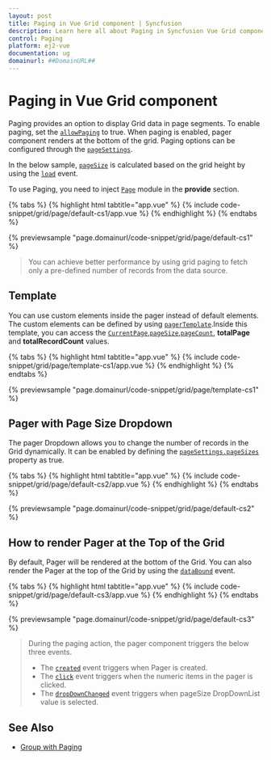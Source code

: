 ```yaml
---
layout: post
title: Paging in Vue Grid component | Syncfusion
description: Learn here all about Paging in Syncfusion Vue Grid component of Syncfusion Essential JS 2 and more.
control: Paging 
platform: ej2-vue
documentation: ug
domainurl: ##DomainURL##
---
```


# Paging in Vue Grid component

Paging provides an option to display Grid data in page segments. To enable paging, set the [`allowPaging`](https://ej2.syncfusion.com/vue/documentation/api/grid/#allowpaging) to true. When paging is enabled, pager component renders at the bottom of the grid.
Paging options can be configured through the [`pageSettings`](https://ej2.syncfusion.com/vue/documentation/api/grid/pageSettings/).

In the below sample, [`pageSize`](https://ej2.syncfusion.com/vue/documentation/api/grid/pageSettings/#pagesize) is calculated based on the grid height by using the [`load`](https://ej2.syncfusion.com/vue/documentation/api/grid/#load) event.

To use Paging, you need to inject [`Page`](https://ej2.syncfusion.com/vue/documentation/api/grid/page/) module in the **provide** section.

{% tabs %}
{% highlight html tabtitle="app.vue" %}
{% include code-snippet/grid/page/default-cs1/app.vue %}
{% endhighlight %}
{% endtabs %}
        
{% previewsample "page.domainurl/code-snippet/grid/page/default-cs1" %}

> You can achieve better performance by using grid paging to fetch only a pre-defined number of records from the data source.

## Template

You can use custom elements inside the pager instead of default elements.
The custom elements can be defined by using [`pagerTemplate`](https://ej2.syncfusion.com/vue/documentation/api/grid/pageSettings/#template).Inside this template, you can access the [`CurrentPage`](https://ej2.syncfusion.com/vue/documentation/api/grid/pageSettings/#currentpage),[`pageSize`](https://ej2.syncfusion.com/vue/documentation/api/grid/pageSettings/#pagesize),[`pageCount`](https://ej2.syncfusion.com/vue/documentation/api/grid/pageSettings/#pagecount), **totalPage** and **totalRecordCount** values.

{% tabs %}
{% highlight html tabtitle="app.vue" %}
{% include code-snippet/grid/page/template-cs1/app.vue %}
{% endhighlight %}
{% endtabs %}
        
{% previewsample "page.domainurl/code-snippet/grid/page/template-cs1" %}

## Pager with Page Size Dropdown

The pager Dropdown allows you to change the number of records in the Grid dynamically. It can be enabled by defining the [`pageSettings.pageSizes`](https://ej2.syncfusion.com/vue/documentation/api/grid/pageSettings/#pagesizes) property as true.

{% tabs %}
{% highlight html tabtitle="app.vue" %}
{% include code-snippet/grid/page/default-cs2/app.vue %}
{% endhighlight %}
{% endtabs %}
        
{% previewsample "page.domainurl/code-snippet/grid/page/default-cs2" %}

## How to render Pager at the Top of the Grid

By default, Pager will be rendered at the bottom of the Grid. You can also render the Pager at the top of the Grid by using the [`dataBound`](https://ej2.syncfusion.com/vue/documentation/api/grid/#databound) event.

{% tabs %}
{% highlight html tabtitle="app.vue" %}
{% include code-snippet/grid/page/default-cs3/app.vue %}
{% endhighlight %}
{% endtabs %}
        
{% previewsample "page.domainurl/code-snippet/grid/page/default-cs3" %}

> During the paging action, the pager component triggers the below three events.
> * The [`created`](../api/pager/pagerModel/#created) event triggers when Pager is created.
> * The [`click`](https://ej2.syncfusion.com/vue/documentation/api/pager/pagerModel/#click) event triggers when the numeric items in the pager is clicked.
> * The [`dropDownChanged`](https://ej2.syncfusion.com/vue/documentation/api/pager/pagerModel/#dropdownchanged) event triggers when pageSize DropDownList value is selected.

## See Also

* [Group with Paging](./grouping/grouping/#group-with-paging)

